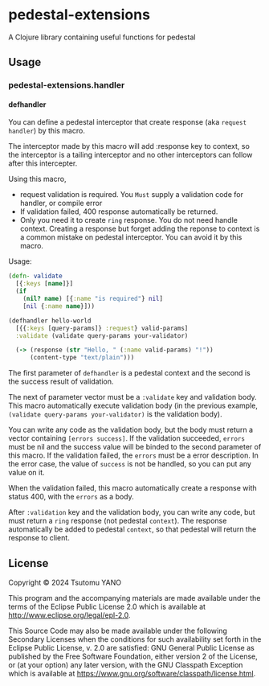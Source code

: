 # pedestal-extensions

A Clojure library containing useful functions for pedestal

## Usage

### pedestal-extensions.handler

#### defhandler

You can define a pedestal interceptor that create response (aka `request handler`) by this macro.

The interceptor made by this macro will add :response key to context, so the interceptor is a tailing interceptor and no other interceptors can follow after this intercepter.

Using this macro, 

- request validation is required. You `Must` supply a validation code for handler, or compile error
- If validation failed, 400 response automatically be returned.
- Only you need it to create `ring` response. You do not need handle context. Creating a response but forget adding the reponse to context is a common mistake on pedestal interceptor. You can avoid it by this macro.

Usage:

```clojure
(defn- validate
  [{:keys [name]}]
  (if
    (nil? name) [{:name "is required"} nil]
    [nil {:name name}]))

(defhandler hello-world
  [{{:keys [query-params]} :request} valid-params]
  :validate (validate query-params your-validator)

  (-> (response (str "Hello, " (:name valid-params) "!"))
      (content-type "text/plain")))
```

The first parameter of `defhandler` is a pedestal context and the second is the success result of validation.

The next of parameter vector must be a `:validate` key and validation body. This macro automatically execute validation body (in the previous example, `(validate query-params your-validator)` is the validation body).

You can write any code as the validation body, but the body must return a vector containing `[errors success]`. If the validation succeeded, `errors` must be nil and the success value will be binded to the second parameter of this macro. If the validation failed, the `errors` must be a error description. In the error case, the value of `success` is not be handled, so you can put any value on it.

When the validation failed, this macro automatically create a response with status 400, with the `errors` as a body.

After `:validation` key and the validation body, you can write any code, but must return a `ring` response (not pedestal `context`). The response automatically be added to pedestal `context`, so that pedestal will return the response to client.



## License

Copyright © 2024 Tsutomu YANO

This program and the accompanying materials are made available under the
terms of the Eclipse Public License 2.0 which is available at
http://www.eclipse.org/legal/epl-2.0.

This Source Code may also be made available under the following Secondary
Licenses when the conditions for such availability set forth in the Eclipse
Public License, v. 2.0 are satisfied: GNU General Public License as published by
the Free Software Foundation, either version 2 of the License, or (at your
option) any later version, with the GNU Classpath Exception which is available
at https://www.gnu.org/software/classpath/license.html.
